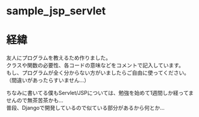 # sample_jsp_servlet

# 経緯
友人にプログラムを教えるため作りました。<br>
クラスや関数の必要性、各コードの意味などをコメントで記入しています。<br>
もし、プログラムが全く分からない方がいましたらご自由に使ってください。（間違いがあったらすいません…） 

ちなみに書いてる僕もServlet/JSPについては、勉強を始めて1週間しか経ってませんので無茶苦茶かも…<br>
普段、Djangoで開発しているので似ている部分があるから何とか…
